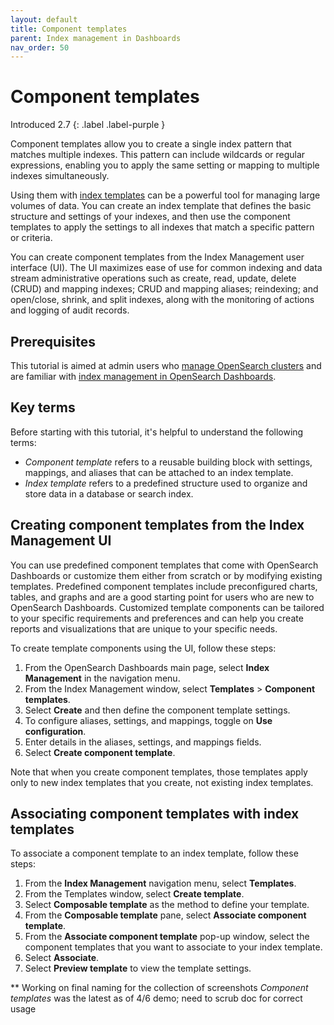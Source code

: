 ```yaml
---
layout: default
title: Component templates
parent: Index management in Dashboards
nav_order: 50
---
```


# Component templates
Introduced 2.7
{: .label .label-purple }

Component templates allow you to create a single index pattern that matches multiple indexes. This pattern can include wildcards or regular expressions, enabling you to apply the same setting or mapping to multiple indexes simultaneously.

Using them with [index templates]({{site.url}}{{site.baseurl}}/im-plugin/index-templates/) can be a powerful tool for managing large volumes of data. You can create an index template that defines the basic structure and settings of your indexes, and then use the component templates to apply the settings to all indexes that match a specific pattern or criteria.

You can create component templates from the Index Management user interface (UI). The UI maximizes ease of use for common indexing and data stream administrative operations such as create, read, update, delete (CRUD) and mapping indexes; CRUD and mapping aliases; reindexing; and open/close, shrink, and split indexes, along with the monitoring of actions and logging of audit records. 

<insert short demo>

## Prerequisites 

This tutorial is aimed at admin users who [manage OpenSearch clusters]({site.url}}{{site.baseurl}}/tuning-your-cluster/cluster/) and are familiar with [index management in OpenSearch Dashboards]({{site.url}}{{site.baseurl}}/dashboards/im-dashboards/index/).

## Key terms

Before starting with this tutorial, it's helpful to understand the following terms:

- *Component template* refers to a reusable building block with settings, mappings, and aliases that can be attached to an index template.
- *Index template* refers to a predefined structure used to organize and store data in a database or search index.

## Creating component templates from the Index Management UI

You can use predefined component templates that come with OpenSearch Dashboards or customize them either from scratch or by modifying existing templates. Predefined component templates include preconfigured charts, tables, and graphs and are a good starting point for users who are new to OpenSearch Dashboards. Customized template components can be tailored to your specific requirements and preferences and can help you create reports and visualizations that are unique to your specific needs.  

To create template components using the UI, follow these steps:

1. From the OpenSearch Dashboards main page, select **Index Management** in the navigation menu.
1. From the Index Management window, select **Templates** > **Component templates**.
1. Select **Create** and then define the component template settings. 
1. To configure aliases, settings, and mappings, toggle on **Use configuration**. 
1. Enter details in the aliases, settings, and mappings fields.
1. Select **Create component template**.

Note that when you create component templates, those templates apply only to new index templates that you create, not existing index templates.

## Associating component templates with index templates

To associate a component template to an index template, follow these steps:  

1. From the **Index Management** navigation menu, select **Templates**.
2. From the Templates window, select **Create template**.
3. Select **Composable template** as the method to define your template.
4. From the **Composable template** pane, select **Associate component template**.
5. From the **Associate component template** pop-up window, select the component templates that you want to associate to your index template.
6. Select **Associate**.
7. Select **Preview template** to view the template settings.  

** Working on final naming for the collection of screenshots 
    *Component templates* was the latest as of 4/6 demo; need to scrub doc for correct usage  